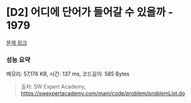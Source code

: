 # [D2] 어디에 단어가 들어갈 수 있을까 - 1979 

[문제 링크](https://swexpertacademy.com/main/code/problem/problemDetail.do?contestProbId=AV5PuPq6AaQDFAUq) 

### 성능 요약

메모리: 57,176 KB, 시간: 137 ms, 코드길이: 585 Bytes



> 출처: SW Expert Academy, https://swexpertacademy.com/main/code/problem/problemList.do